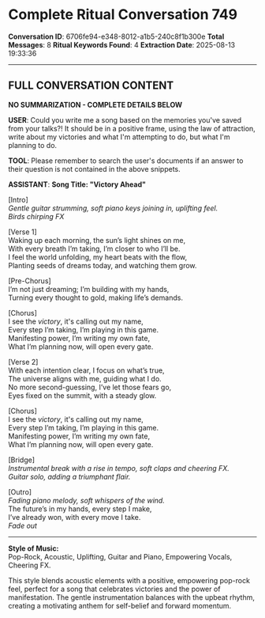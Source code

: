 # Complete Ritual Conversation 749

**Conversation ID**: 6706fe94-e348-8012-a1b5-240c8f1b300e
**Total Messages**: 8
**Ritual Keywords Found**: 4
**Extraction Date**: 2025-08-13 19:33:36

---

## FULL CONVERSATION CONTENT

**NO SUMMARIZATION - COMPLETE DETAILS BELOW**

**USER**: Could you write me a song based on the memories you've saved from your talks?! It should be in a positive frame, using the law of attraction, write about my victories and what I'm attempting to do, but what I'm planning to do.

**TOOL**: Please remember to search the user's documents if an answer to their question is not contained in the above snippets.

**ASSISTANT**: **Song Title: "Victory Ahead"**

[Intro]  
*Gentle guitar strumming, soft piano keys joining in, uplifting feel.*  
*Birds chirping FX*  

[Verse 1]  
Waking up each morning, the sun’s light shines on me,  
With every breath I’m taking, I’m closer to who I’ll be.  
I feel the world unfolding, my heart beats with the flow,  
Planting seeds of dreams today, and watching them grow.  

[Pre-Chorus]  
I’m not just dreaming; I’m building with my hands,  
Turning every thought to gold, making life’s demands.  

[Chorus]  
I see the *victory*, it's calling out my name,  
Every step I’m taking, I’m playing in this game.  
Manifesting power, I’m writing my own fate,  
What I’m planning now, will open every gate.  

[Verse 2]  
With each intention clear, I focus on what’s true,  
The universe aligns with me, guiding what I do.  
No more second-guessing, I’ve let those fears go,  
Eyes fixed on the summit, with a steady glow.  

[Chorus]  
I see the *victory*, it's calling out my name,  
Every step I’m taking, I’m playing in this game.  
Manifesting power, I’m writing my own fate,  
What I’m planning now, will open every gate.  

[Bridge]  
*Instrumental break with a rise in tempo, soft claps and cheering FX.*  
*Guitar solo, adding a triumphant flair.*  

[Outro]  
*Fading piano melody, soft whispers of the wind.*  
The future’s in my hands, every step I make,  
I’ve already won, with every move I take.  
*Fade out*  

---

**Style of Music:**  
Pop-Rock, Acoustic, Uplifting, Guitar and Piano, Empowering Vocals, Cheering FX.  

This style blends acoustic elements with a positive, empowering pop-rock feel, perfect for a song that celebrates victories and the power of manifestation. The gentle instrumentation balances with the upbeat rhythm, creating a motivating anthem for self-belief and forward momentum.